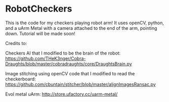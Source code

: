 # RobotCheckers
This is the code for my checkers playing robot arm! 
It uses openCV, python, and a uArm Metal with a camera attached to the end of the arm, pointing down. 
Tutorial will be made soon!


Credits to:

Checkers AI that I modified to be the brain of the robot:
https://github.com/THeK3nger/Cobra-Draughts/blob/master/cobradraughts/core/DraughtsBrain.py

Image stitching using openCV code that I modified to read the checkerboard:
https://github.com/cbuntain/stitcher/blob/master/alignImagesRansac.py

Evol metal uArm:
http://store.ufactory.cc/uarm-metal/
